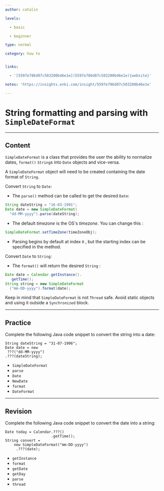 ```yaml
---
author: catalin

levels:

  - basic

  - beginner

type: normal

category: how to


links:

  - '[5597e786d07c503200b46e1e](5597e786d07c503200b46e1e){website}'

notes: 'https://insights.enki.com/insight/5597e786d07c503200b46e1e'

---
```


# String formatting and parsing with `SimpleDateFormat`

---
## Content

`SimpleDateFormat` is a class that provides the user the ability to normalize dates, `format()` `String`s into `Date` objects and vice-versa.

A `SimpleDateFormat` object  will need  to be created containing the date format of `String`.

Convert `String` to `Date`:
- The `parse()` method can be called to get the desired `Date`:

```java
String dateString = "16-03-1991";
Date date = new SimpleDateFormat(
  "dd-MM-yyyy").parse(dateString);
```
- The default *timezone* is the OS's *timezone*. You can change this :

```java
SimpleDateFormat.setTimeZone(timeZoneObj);
```
 - Parsing begins by default at index `0` , but the starting index can be specified in the method.

Convert `Date` to `String`:

- The `format()` will return the desired `String` :

```java
Date date = Calendar.getInstance().
   getTime();        
String string = new SimpleDateFormat
  ("mm-DD-yyyy").format(date);
```
Keep in mind that `SimpleDateFormat` is not `Thread` safe. Avoid static objects and using it outside a `Synchronized` block.

---
## Practice

Complete the following Java code snippet to convert the string into a date:
```
String dateString = "31-07-1996";
Date date = new 
 ???("dd-MM-yyyy")
.???(dateString);
```


* `SimpleDateFormat` 
* `parse` 
* `Date` 
* `NewDate` 
* `format` 
* `DateFormat`

---
## Revision

Complete the following Java code snippet to convert the date into a string:

```
Date today = Calendar.???()
                     .getTime();
String convert = 
    new SimpleDateFormat("mm-DD-yyyy")
     .???(date);
``` 


* `getInstance` 
* `format` 
* `getDate` 
* `getDay` 
* `parse` 
* `thread`

 
